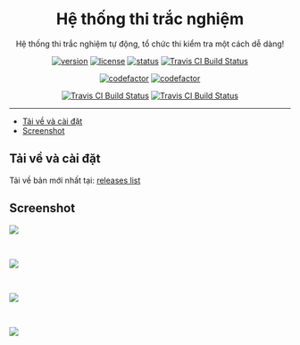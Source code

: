 <div align="center">

# Hệ thống thi trắc nghiệm

Hệ thống thi trắc nghiệm tự động, tổ chức thi kiểm tra một cách dễ dàng!

[![version](https://img.shields.io/github/v/tag/belivipro9x99/thi-trac-nghiem?color=brown&label=version&style=for-the-badge)](https://github.com/belivipro9x99/themis-webinterface/releases/)
[![license](https://img.shields.io/badge/license-MIT-orange.svg?longCache=true&style=for-the-badge)](https://github.com/belivipro9x99/thi-trac-nghiem/blob/master/LICENSE)
[![status](https://img.shields.io/badge/status-near_stable-blue.svg?longCache=true&style=for-the-badge)]()
[![Travis CI Build Status](https://img.shields.io/travis/belivipro9x99/thi-trac-nghiem.svg?style=for-the-badge)](https://travis-ci.org/belivipro9x99/thi-trac-nghiem)

[![codefactor](https://www.codefactor.io/repository/github/belivipro9x99/thi-trac-nghiem/badge/master?style=for-the-badge)](https://www.codefactor.io/repository/github/belivipro9x99/thi-trac-nghiem)
[![codefactor](https://www.codefactor.io/repository/github/belivipro9x99/thi-trac-nghiem/badge/indev?style=for-the-badge)](https://www.codefactor.io/repository/github/belivipro9x99/thi-trac-nghiem/overview/indev)

[![Travis CI Build Status](https://img.shields.io/travis/belivipro9x99/thi-trac-nghiem/master.svg?label=master&style=for-the-badge)](https://travis-ci.org/belivipro9x99/thi-trac-nghiem)
[![Travis CI Build Status](https://img.shields.io/travis/belivipro9x99/thi-trac-nghiem/indev.svg?label=indev&style=for-the-badge)](https://travis-ci.org/belivipro9x99/thi-trac-nghiem)

</div>

---

- [Tải về và cài đặt](#tải-về-và-cài-đặt)
- [Screenshot](#screenshot)

## Tải về và cài đặt

Tải về bản mới nhất tại: [releases list](https://github.com/belivipro9x99/thi-trac-nghiem/releases)

## Screenshot

<img align="center" src="https://lh3.googleusercontent.com/Iy0KFpnkG4ut80FmEXcT387wT0N9YHKvGobuU8GvoEtPHQcFKhPKm2Ctyt8XVEhOhwqfsmsNQ6vGDEkoEU4bhUlREsJsPqEGAK2-KmkYQASet5rpaUaw_u0mjAETFe0fVEr5oEKJsA=w2400">

&nbsp;

<img align="center" src="https://lh3.googleusercontent.com/ALsKX7W0h9Inz0TBhI_fjCYjAC8Lq2LgCP3dOi0si68vXjCEkZFcllUxSNLgMv07SCOtxQ7M4oGjDbS8xZGm-2p8JZG7sgopeMmmV8gdWgQitnS2Z6rFFEfLntVE2CmUVaiwdVAyfw=w2400">

&nbsp;

<img align="center" src="https://lh3.googleusercontent.com/pksDgXtwhBUOBI6vW77HiwwqYfTJ3zvgONuLeNR5UPsckTtxtrc-OxlvrEl1SxLpyCfX7OgnQJUWBHWE1G8llAXAFBqn-wtA7tjWwP9zxCLtErZrP9aunPjRmk6leM4jmfoP4Jc2DQ=w2400">

&nbsp;

<img align="center" src="https://lh3.googleusercontent.com/RyXEbqpzcrbb2IAo5xTB6NJ0McNzNq8fQGM0b9O-E2iEPdW3jmfRDdpY7vM3FiTzLOik7frG22XTXGSKN1_Yo1VOF0KgIjShZJuKj3C4Sd8XFWwNXRjLc1qmRoyZB66ExR-JUOX1jQ=w2400">